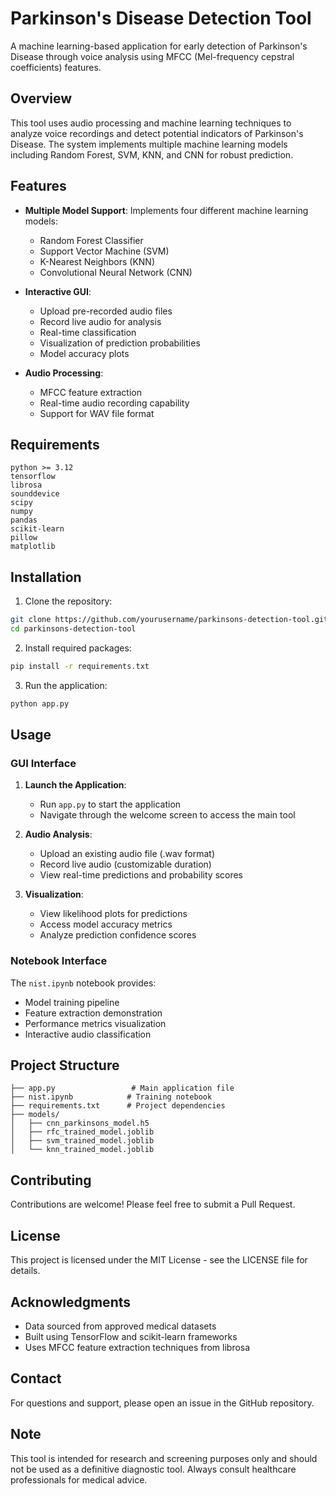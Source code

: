 # Parkinson's Disease Detection Tool

A machine learning-based application for early detection of Parkinson's Disease through voice analysis using MFCC (Mel-frequency cepstral coefficients) features.

## Overview

This tool uses audio processing and machine learning techniques to analyze voice recordings and detect potential indicators of Parkinson's Disease. The system implements multiple machine learning models including Random Forest, SVM, KNN, and CNN for robust prediction.

## Features

- **Multiple Model Support**: Implements four different machine learning models:
  - Random Forest Classifier
  - Support Vector Machine (SVM)
  - K-Nearest Neighbors (KNN)
  - Convolutional Neural Network (CNN)

- **Interactive GUI**:
  - Upload pre-recorded audio files
  - Record live audio for analysis
  - Real-time classification
  - Visualization of prediction probabilities
  - Model accuracy plots

- **Audio Processing**:
  - MFCC feature extraction
  - Real-time audio recording capability
  - Support for WAV file format

## Requirements

```
python >= 3.12
tensorflow
librosa
sounddevice
scipy
numpy
pandas
scikit-learn
pillow
matplotlib
```

## Installation

1. Clone the repository:
```bash
git clone https://github.com/yourusername/parkinsons-detection-tool.git
cd parkinsons-detection-tool
```

2. Install required packages:
```bash
pip install -r requirements.txt
```

3. Run the application:
```bash
python app.py
```

## Usage

### GUI Interface

1. **Launch the Application**:
   - Run `app.py` to start the application
   - Navigate through the welcome screen to access the main tool

2. **Audio Analysis**:
   - Upload an existing audio file (.wav format)
   - Record live audio (customizable duration)
   - View real-time predictions and probability scores

3. **Visualization**:
   - View likelihood plots for predictions
   - Access model accuracy metrics
   - Analyze prediction confidence scores

### Notebook Interface

The `nist.ipynb` notebook provides:
- Model training pipeline
- Feature extraction demonstration
- Performance metrics visualization
- Interactive audio classification


## Project Structure

```
├── app.py                 # Main application file
├── nist.ipynb            # Training notebook
├── requirements.txt      # Project dependencies
├── models/
│   ├── cnn_parkinsons_model.h5
│   ├── rfc_trained_model.joblib
│   ├── svm_trained_model.joblib
│   └── knn_trained_model.joblib
```

## Contributing

Contributions are welcome! Please feel free to submit a Pull Request.

## License

This project is licensed under the MIT License - see the LICENSE file for details.

## Acknowledgments

- Data sourced from approved medical datasets
- Built using TensorFlow and scikit-learn frameworks
- Uses MFCC feature extraction techniques from librosa

## Contact

For questions and support, please open an issue in the GitHub repository.

## Note

This tool is intended for research and screening purposes only and should not be used as a definitive diagnostic tool. Always consult healthcare professionals for medical advice.

